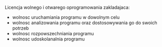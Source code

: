Licencja wolnego i otwarego oprogramowania zakladajaca:
- wolnosc uruchamiania programu w dowolnym celu
- wolnosc analizowania programu oraz dostosowywania go do swoich potrzeb
- wolnosc rozpowszechniania programu
- wolnosc udoskolanalnia programu
